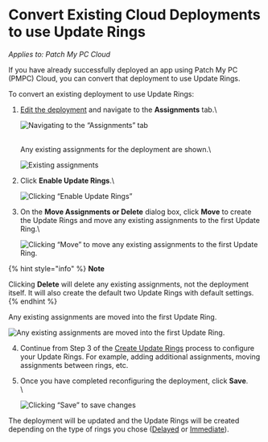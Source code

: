 # Convert Existing Cloud Deployments to use Update Rings

_Applies to: Patch My PC Cloud_

If you have already successfully deployed an app using Patch My PC (PMPC) Cloud, you can convert that deployment to use Update Rings.

To convert an existing deployment to use Update Rings:

1.  [Edit the deployment](../manage-cloud-deployments/edit-a-cloud-deployment.md) and navigate to the **Assignments** tab.\


    ![Navigating to the “Assignments” tab](../../../_images/image%20%28449%29.png%20"Navigating%20to%20the%20\"Assignments\"%20tab")

    \
    Any existing assignments for the deployment are shown.\


    ![Existing assignments](../../../_images/image%20%28450%29.png%20"Existing%20assignments")
2.  Click **Enable Update Rings**.\


    ![Clicking “Enable Update Rings”](../../../_images/image%20%28451%29.png%20"Clicking%20\"Enable%20Update%20Rings\"")
3.  On the **Move Assignments or Delete** dialog box, click **Move** to create the Update Rings and move any existing assignments to the first Update Ring.\


    ![Clicking “Move” to move any existing assignments to the first Update Ring.](../../../_images/image%20%28452%29.png%20"Clicking%20\"Move\"%20to%20move%20any%20existing%20assignments%20to%20the%20first%20Update%20Ring.")

{% hint style="info" %}
**Note**

Clicking **Delete** will delete any existing assignments, not the deployment itself. It will also create the default two Update Rings with default settings.
{% endhint %}

Any existing assignments are moved into the first Update Ring.

![Any existing assignments are moved into the first Update Ring.](../../../_images/image%20%282046%29.png%20"Any%20existing%20assignments%20are%20moved%20into%20the%20first%20Update%20Ring.")

4. Continue from Step 3 of the [Create Update Rings](create-update-rings-in-cloud.md) process to configure your Update Rings. For example, adding additional assignments, moving assignments between rings, etc.
5.  Once you have completed reconfiguring the deployment, click **Save**.\
    \


    ![Clicking “Save” to save changes](../../../_images/image%20%28454%29.png%20"Clicking%20\"Save\"%20to%20save%20changes")

The deployment will be updated and the Update Rings will be created depending on the type of rings you chose ([Delayed](how-cloud-update-rings-are-created.md#delayed-update-rings) or [Immediate](how-cloud-update-rings-are-created.md#immediate-update-rings)).
